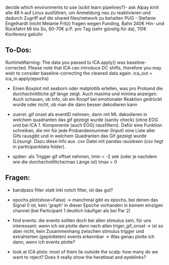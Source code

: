 decide which environments to use (sckit learn pipelines?)- ask Alpay 
kinit alle 48 h auf Linux ausführen, um Anmeldung neu zu reaktivieren und dadurch Zugriff auf die shared files/network zu behalten
PUG - Stefanie Engelhardt (nicht Melanie Fritz) fragen wegen Funding, Bahn 240€ Hin- und Rückfahrt Mi bis So, 60-70€ p.P. pro Tag (sehr günstig für da), 110€ Konferenz gebühr

## To-Dos:

  RuntimeWarning: The data you passed to ICA.apply() was baseline-corrected. Please note that ICA can introduce DC shifts, therefore you may wish to consider baseline-correcting the cleaned data again.
  ica_out = ica_in.apply(epochs)

  
- Einen Boxplot mit seaborn oder matplotlib ertellen, was pro Proband die durchschnittliche gif länge zeigt. Auch maxima und minima anzeigen. Auch schauen, ob Info, ob ein Knopf bei emotionaler Reaktion gedrückt wurde oder nicht, ob man die dann besser dekodieren kann

- zuerst: gif onset als eventID nehmen, dann mit ML dekodieren in welchem quadranten das gif gezeigt wurde (sanity check) (ohne EOG und bei ICA 1. Komponente (auch EOG) rausfiltern). Dafür eine Funktion schreiben, die mir für jede Probandennummer (Input) eine Liste aller Gifs rausgibt und in welchem Quadranten das Gif gezeigt wurde (Lösung). Dazu diese Info aus .csv Datei mit pandas rauslesen (csv liegt in participantdata folder). 
    
- später: als Trigger gif offset nehmen, tmin = -2 sek (oder je nachdem wie die durchschnittliche/max Länge ist) tmax = 0


## Fragen:
- bandpass filter statt inkl notch filter, ist das gut?
- epochs.plot(show=False) -> manchmal gibt es epochs, bei denen das Signal 0 ist, kein 'graph' in dieser Epoche vorhanden in keinem einzigen channel (bei Participant 1 deutlich häufiger als bei Par 2)
- find events: die events sollten doch bei allen stimulus sein, für uns interessant: wenn ich sie plotte dann nach allen triger_gif_onset -> ist so aber nicht, kein Zusammenhang zwischen stimulus trigger und extrahierten (geplotteten) events erkennbar
  -> Was genau plotte ich dann, wenn ich events plotte?

- look at ICA plots: most of them lie outside the scalp: how many do we want to reject? Does it really show the heratbeat and eyeblinks?








